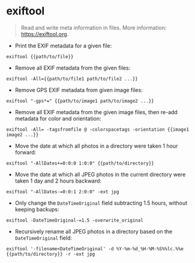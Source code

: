 # exiftool

> Read and write meta information in files.
> More information: <https://exiftool.org>.

- Print the EXIF metadata for a given file:

`exiftool {{path/to/file}}`

- Remove all EXIF metadata from the given files:

`exiftool -All={{path/to/file1 path/to/file2 ...}}`

- Remove GPS EXIF metadata from given image files:

`exiftool "-gps*=" {{path/to/image1 path/to/image2 ...}}`

- Remove all EXIF metadata from the given image files, then re-add metadata for color and orientation:

`exiftool -All= -tagsfromfile @ -colorspacetags -orientation {{image1 image2 ...}}`

- Move the date at which all photos in a directory were taken 1 hour forward:

`exiftool "-AllDates+=0:0:0 1:0:0" {{path/to/directory}}`

- Move the date at which all JPEG photos in the current directory were taken 1 day and 2 hours backward:

`exiftool "-AllDates-=0:0:1 2:0:0" -ext jpg`

- Only change the `DateTimeOriginal` field subtracting 1.5 hours, without keeping backups:

`exiftool -DateTimeOriginal-=1.5 -overwrite_original`

- Recursively rename all JPEG photos in a directory based on the `DateTimeOriginal` field:

`exiftool '-filename<DateTimeOriginal' -d %Y-%m-%d_%H-%M-%S%%lc.%%e {{path/to/directory}} -r -ext jpg`
